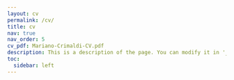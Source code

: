 ```yaml
---
layout: cv
permalink: /cv/
title: cv
nav: true
nav_order: 5
cv_pdf: Mariano-Crimaldi-CV.pdf
description: This is a description of the page. You can modify it in '_pages/cv.md'. You can also change or remove the top pdf download button.
toc:
  sidebar: left
---
```

